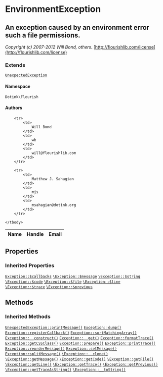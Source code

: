 # EnvironmentException
## An exception caused by an environment error such a file permissions.

_Copyright (c) 2007-2012 Will Bond, others_.
[http://flourishlib.com/license](http://flourishlib.com/license)

### Extends

[`UnexpectedException`](./UnexpectedException.md)

#### Namespace

`Dotink\Flourish`

#### Authors

<table>
	<thead>
		<th>Name</th>
		<th>Handle</th>
		<th>Email</th>
	</thead>
	<tbody>
	
		<tr>
			<td>
				Will Bond
			</td>
			<td>
				wb
			</td>
			<td>
				will@flourishlib.com
			</td>
		</tr>
	
		<tr>
			<td>
				Matthew J. Sahagian
			</td>
			<td>
				mjs
			</td>
			<td>
				msahagian@dotink.org
			</td>
		</tr>
	
	</tbody>
</table>

## Properties

### Inherited Properties

[`Exception::$callbacks`](./Exception.md#callbacks) [`\Exception::$message`](http://www.php.net/class.exception.php#message) [`\Exception::$string`](http://www.php.net/class.exception.php#string) [`\Exception::$code`](http://www.php.net/class.exception.php#code) [`\Exception::$file`](http://www.php.net/class.exception.php#file) [`\Exception::$line`](http://www.php.net/class.exception.php#line) [`\Exception::$trace`](http://www.php.net/class.exception.php#trace) [`\Exception::$previous`](http://www.php.net/class.exception.php#previous) 

## Methods

### Inherited Methods

[`UnexpectedException::printMessage()`](./UnexpectedException.md#printMessage) [`Exception::dump()`](./Exception.md#dump) [`Exception::registerCallback()`](./Exception.md#registerCallback) [`Exception::sortMatchingArray()`](./Exception.md#sortMatchingArray) [`Exception::__construct()`](./Exception.md#__construct) [`Exception::__get()`](./Exception.md#__get) [`Exception::formatTrace()`](./Exception.md#formatTrace) [`Exception::getCSSClass()`](./Exception.md#getCSSClass) [`Exception::prepare()`](./Exception.md#prepare) [`Exception::printTrace()`](./Exception.md#printTrace) [`Exception::reorderMessage()`](./Exception.md#reorderMessage) [`Exception::setMessage()`](./Exception.md#setMessage) [`Exception::splitMessage()`](./Exception.md#splitMessage) [`\Exception::__clone()`](http://www.php.net/class.exception.php#__clone) [`\Exception::getMessage()`](http://www.php.net/class.exception.php#getMessage) [`\Exception::getCode()`](http://www.php.net/class.exception.php#getCode) [`\Exception::getFile()`](http://www.php.net/class.exception.php#getFile) [`\Exception::getLine()`](http://www.php.net/class.exception.php#getLine) [`\Exception::getTrace()`](http://www.php.net/class.exception.php#getTrace) [`\Exception::getPrevious()`](http://www.php.net/class.exception.php#getPrevious) [`\Exception::getTraceAsString()`](http://www.php.net/class.exception.php#getTraceAsString) [`\Exception::__toString()`](http://www.php.net/class.exception.php#__toString) 



